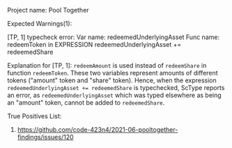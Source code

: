Project name: Pool Together

Expected Warnings(1):

[TP, 1] typecheck error: Var name: redeemedUnderlyingAsset Func name: redeemToken in EXPRESSION redeemedUnderlyingAsset += redeemedShare

Explanation for [TP, 1]: `redeemAmount` is used instead of `redeemShare` in function `redeemToken`. 
These two variables represent amounts of different tokens ("amount" token and "share" token). 
Hence, when the expression `redeemedUnderlyingAsset += redeemedShare` is typechecked, ScType reports an error, as `redeemedUnderlyingAsset` which was typed elsewhere as being an "amount" token, cannot be added to `redeemedShare`.

True Positives List:
1) https://github.com/code-423n4/2021-06-pooltogether-findings/issues/120

